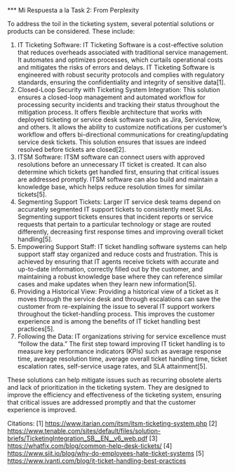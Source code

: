 *** Mi Respuesta a la Task 2: From Perplexity


To address the toil in the ticketing system, several potential solutions or products can be considered. These include:

1. IT Ticketing Software: IT Ticketing Software is a cost-effective solution that reduces overheads associated with traditional service management. It automates and optimizes processes, which curtails operational costs and mitigates the risks of errors and delays. IT Ticketing Software is engineered with robust security protocols and complies with regulatory standards, ensuring the confidentiality and integrity of sensitive data[1].
2. Closed-Loop Security with Ticketing System Integration: This solution ensures a closed-loop management and automated workflow for processing security incidents and tracking their status throughout the mitigation process. It offers flexible architecture that works with deployed ticketing or service desk software such as Jira, ServiceNow, and others. It allows the ability to customize notifications per customer’s workflow and offers bi-directional communications for creating/updating service desk tickets. This solution ensures that issues are indeed resolved before tickets are closed[2].
3. ITSM Software: ITSM software can connect users with approved resolutions before an unnecessary IT ticket is created. It can also determine which tickets get handled first, ensuring that critical issues are addressed promptly. ITSM software can also build and maintain a knowledge base, which helps reduce resolution times for similar tickets[5].
4. Segmenting Support Tickets: Larger IT service desk teams depend on accurately segmented IT support tickets to consistently meet SLAs. Segmenting support tickets ensures that incident reports or service requests that pertain to a particular technology or stage are routed differently, decreasing first response times and improving overall ticket handling[5].
5. Empowering Support Staff: IT ticket handling software systems can help support staff stay organized and reduce costs and frustration. This is achieved by ensuring that IT agents receive tickets with accurate and up-to-date information, correctly filled out by the customer, and maintaining a robust knowledge base where they can reference similar cases and make updates when they learn new information[5].
6. Providing a Historical View: Providing a historical view of a ticket as it moves through the service desk and through escalations can save the customer from re-explaining the issue to several IT support workers throughout the ticket-handling process. This improves the customer experience and is among the benefits of IT ticket handling best practices[5].
7. Following the Data: IT organizations striving for service excellence must “follow the data.” The first step toward improving IT ticket handling is to measure key performance indicators (KPIs) such as average response time, average resolution time, average overall ticket handling time, ticket escalation rates, self-service usage rates, and SLA attainment[5].

These solutions can help mitigate issues such as recurring obsolete alerts and lack of prioritization in the ticketing system. They are designed to improve the efficiency and effectiveness of the ticketing system, ensuring that critical issues are addressed promptly and that the customer experience is improved.

Citations:
[1] https://www.itarian.com/itsm/itsm-ticketing-system.php
[2] https://www.tenable.com/sites/default/files/solution-briefs/TicketingIntegration_SB__EN__v6_web.pdf
[3] https://whatfix.com/blog/common-help-desk-tickets/
[4] https://www.siit.io/blog/why-do-employees-hate-ticket-systems
[5] https://www.ivanti.com/blog/it-ticket-handling-best-practices

